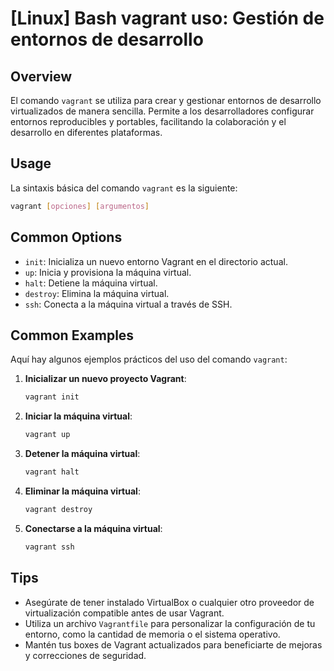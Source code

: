 # [Linux] Bash vagrant uso: Gestión de entornos de desarrollo

## Overview
El comando `vagrant` se utiliza para crear y gestionar entornos de desarrollo virtualizados de manera sencilla. Permite a los desarrolladores configurar entornos reproducibles y portables, facilitando la colaboración y el desarrollo en diferentes plataformas.

## Usage
La sintaxis básica del comando `vagrant` es la siguiente:

```bash
vagrant [opciones] [argumentos]
```

## Common Options
- `init`: Inicializa un nuevo entorno Vagrant en el directorio actual.
- `up`: Inicia y provisiona la máquina virtual.
- `halt`: Detiene la máquina virtual.
- `destroy`: Elimina la máquina virtual.
- `ssh`: Conecta a la máquina virtual a través de SSH.

## Common Examples
Aquí hay algunos ejemplos prácticos del uso del comando `vagrant`:

1. **Inicializar un nuevo proyecto Vagrant**:
   ```bash
   vagrant init
   ```

2. **Iniciar la máquina virtual**:
   ```bash
   vagrant up
   ```

3. **Detener la máquina virtual**:
   ```bash
   vagrant halt
   ```

4. **Eliminar la máquina virtual**:
   ```bash
   vagrant destroy
   ```

5. **Conectarse a la máquina virtual**:
   ```bash
   vagrant ssh
   ```

## Tips
- Asegúrate de tener instalado VirtualBox o cualquier otro proveedor de virtualización compatible antes de usar Vagrant.
- Utiliza un archivo `Vagrantfile` para personalizar la configuración de tu entorno, como la cantidad de memoria o el sistema operativo.
- Mantén tus boxes de Vagrant actualizados para beneficiarte de mejoras y correcciones de seguridad.